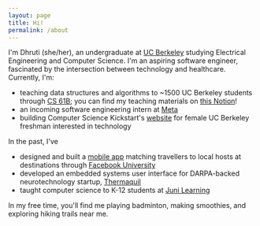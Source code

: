 ```yaml
---
layout: page
title: Hi!
permalink: /about
---
```


I'm Dhruti (she/her), an undergraduate at [UC Berkeley](https://www.berkeley.edu/) studying Electrical Engineering and Computer Science. I'm an aspiring software engineer, fascinated by the intersection between technology and healthcare. Currently, I'm:
- teaching data structures and algorithms to ~1500 UC Berkeley students through [CS 61B](https://inst.eecs.berkeley.edu/~cs61b/sp22/); you can find my teaching materials on [this Notion](https://rune-hardboard-bd0.notion.site/CS-61B-Spring-2022-0b65448c3ec8472195b8d6147981d84d)!
- an incoming software engineering intern at [Meta](https://www.facebook.com/)
- building Computer Science Kickstart's [website](https://cs-kickstart.berkeley.edu/) for female UC Berkeley freshman interested in technology

In the past, I've
- designed and built a [mobile app](https://rune-hardboard-bd0.notion.site/gem-4475f976cb8e46f5bfdcfed954a1472b) matching travellers to local hosts at destinations through [Facebook University](https://diversity.fb.com/initiative/facebook-university/)
- developed an embedded systems user interface for DARPA-backed neurotechnology startup, [Thermaquil](https://www.thermaquil.com/)
- taught computer science to K-12 students at [Juni Learning](https://junilearning.com/)

In my free time, you'll find me playing badminton, making smoothies, and exploring hiking trails near me.